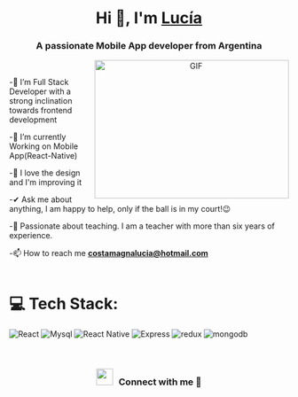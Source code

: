 <h1 align="center">Hi 👋, I'm <a href="" target="blank">
Lucía</a></h1>

<h3 align="center">A passionate Mobile App developer from Argentina </h3>
<a target="_blank" align="center">
  <img align="right" top="900" height="250" width="350" alt="GIF" src="https://media.giphy.com/media/SWoSkN6DxTszqIKEqv/giphy.gif">
</a>

<br/>

 -🌱 I’m Full Stack Developer with a strong inclination towards frontend development 
 
 -🌱 I’m currently Working on Mobile App(React-Native)
 
 -🔭 I love the design and I'm improving it
 
-✔ Ask me about anything, I am happy to help, only if the ball is in my court!😉

-📖 Passionate about teaching. I am a teacher with more than six years of experience.
 
-📫 How to reach me **costamagnalucia@hotmail.com**
<br/>
<br/>


# 💻 Tech Stack:
![React](https://img.shields.io/badge/react-%230175C2.svg?style=plastic&logo=react&logoColor=white) ![Mysql](https://img.shields.io/badge/Mysql-%23039BE5.svg?style=plastic&logo=Mysql)  ![React Native](https://img.shields.io/badge/react_native-%2320232a.svg?style=plastic&logo=android&logoColor=%a4c639) ![Express](https://img.shields.io/badge/express-%2302569B.svg?style=plastic&logo=Express&logoColor=white) ![redux](https://img.shields.io/badge/redux-%230095D5.svg?style=plastic&logo=redux&logoColor=white)  ![mongodb](https://img.shields.io/badge/mongoDb-%230095D5.svg?style=plastic&logo=mongoDb&logoColor=white)

<br/>
<h3 align="center" > <img src="https://media.giphy.com/media/iY8CRBdQXODJSCERIr/giphy.gif" width="30" height="30" style="margin-right: 10px;">Connect with me 🤝 </h3>
